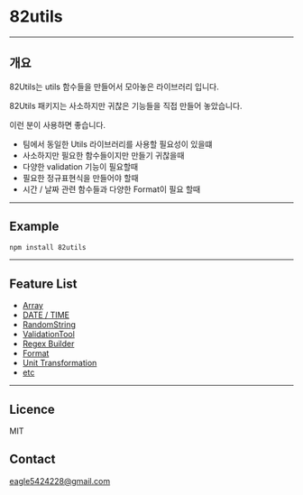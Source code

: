 # 82utils
---

## 개요

82Utils는 utils 함수들을 만들어서 모아놓은 라이브러리 입니다.

82Utils 패키지는 사소하지만 귀찮은 기능들을 직접 만들어 놓았습니다.

이런 분이 사용하면 좋습니다.

- 팀에서 동일한 Utils 라이브러리를 사용할 필요성이 있을떄
- 사소하지만 필요한 함수들이지만 만들기 귀찮을때
- 다양한 validation 기능이 필요할때
- 필요한 정규표현식을 만들어야 할때
- 시간 / 날짜 관련 함수들과 다양한 Format이 필요 할때
---

## Example
```bash
npm install 82utils
```
---

## Feature List
- [Array](docs/array.md)
- [DATE / TIME](docs/dateTime.md)
- [RandomString](docs/randomString.md)
- [ValidationTool](docs/validation.md)
- [Regex Builder](docs/regexBuilder.md)
- [Format](docs/format.md)
- [Unit Transformation](docs/unitTramsformation.md)
- [etc](docs/etc.md)
---

## Licence
MIT

## Contact
eagle5424228@gmail.com
